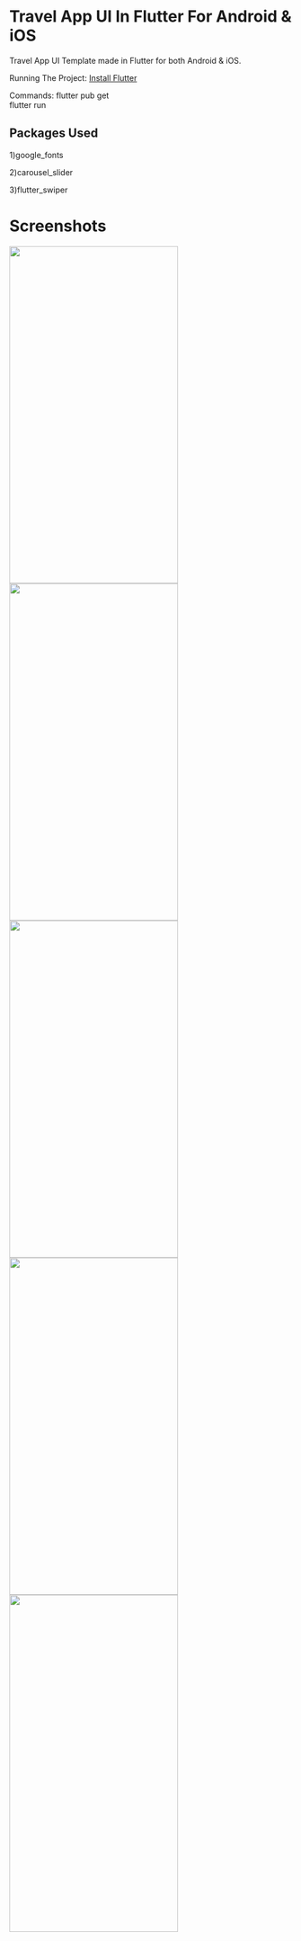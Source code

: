 # Travel App UI In Flutter For Android & iOS
Travel App UI Template made in Flutter for both Android & iOS.

Running The Project: 
<a href="https://flutter.dev">Install Flutter</a>

Commands:
flutter pub get <br/>
flutter run

## Packages Used
1)google_fonts

2)carousel_slider

3)flutter_swiper

# Screenshots

<img src="https://github.com/stevie1mat/Travel-App-UI-In-Flutter/blob/main/1.jpeg" width="300" height="600">
<img src="https://github.com/stevie1mat/Travel-App-UI-In-Flutter/blob/main/2.jpeg" width="300" height="600">
<img src="https://github.com/stevie1mat/Travel-App-UI-In-Flutter/blob/main/3.jpeg" width="300" height="600">
<img src="https://github.com/stevie1mat/Travel-App-UI-In-Flutter/blob/main/4.jpeg" width="300" height="600">
<img src="https://github.com/stevie1mat/Travel-App-UI-In-Flutter/blob/main/5.jpeg" width="300" height="600">
